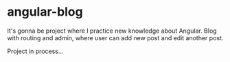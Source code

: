# angular-blog

It's gonna be project where I practice new knowledge about Angular. Blog with routing and admin, where user can add new post and edit another post.

Project in process...
